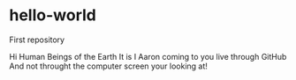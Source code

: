 # hello-world
First repository

Hi Human Beings of the Earth
It is I Aaron coming to you live through GitHub
And not throught the computer screen your looking at!

